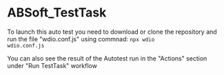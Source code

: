 # ABSoft_TestTask

To launch this auto test you need to download or clone the repository and run the file "wdio.conf.js" using commnad: <code>npx wdio wdio.conf.js</code>

You can also see the result of the Autotest run in the "Actions" section under "Run TestTask" workflow
